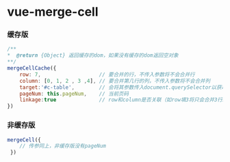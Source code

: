 # vue-merge-cell

### 缓存版
```javascript
/**
*  @return {Object} 返回缓存的dom，如果没有缓存的dom返回空对象
**/
mergeCellCache({
    row: 7,                   // 要合并的行，不传入参数将不会合并行
    column: [0, 1, 2 , 3 ,4], // 要合并第几行的列，不传入参数将不会合并列
    target:'#c-table',        // 会将其参数传入document.querySelector以获取到对应 DOM 节点
    pageNum: this.pageNum,    // 当前页码 
    linkage:true              // row和column是否关联（如row填3将只会合并3行3列）
})
```

### 非缓存版
```javascript
mergeCell({
    // 传参同上，非缓存版没有pageNum
 })
```
